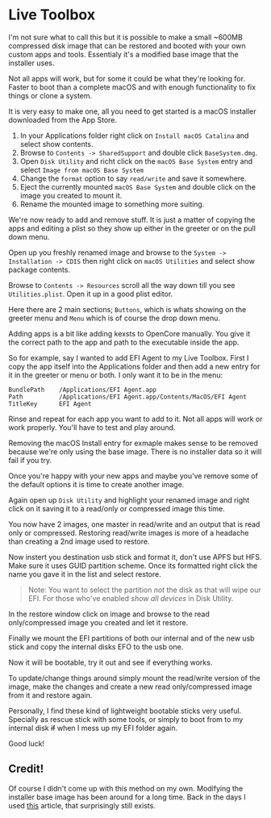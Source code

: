 # Live Toolbox

I'm not sure what to call this but it is possible to make a small ~600MB compressed disk image that can be restored and booted with your own custom apps and tools. Essentialy it's a modified base image that the installer uses.

Not all apps will work, but for some it could be what they're looking for. Faster to boot than a complete macOS and with enough functionality to fix things or clone a system.

It is very easy to make one, all you need to get started is a macOS installer downloaded from the App Store.

1. In your Applications folder right click on ```Install macOS Catalina``` and select show contents.
2. Browse to ```Contents -> SharedSupport``` and double click ```BaseSystem.dmg```.
3. Open ```Disk Utility``` and richt click on the ```macOS Base System``` entry and select ```Image from macOS Base System```
4. Change the ```format``` option to say ```read/write``` and save it somewhere.
5. Eject the currently mounted ```macOS Base System``` and double click on the image you created to mount it.
6. Rename the mounted image to something more suiting.

We're now ready to add and remove stuff. It is just a matter of copying the apps and editing a plist so they show up either in the greeter or on the pull down menu.

Open up you freshly renamed image and browse to the ```System -> Installation -> CDIS``` then right click on ```macOS Utilities``` and select show package contents.

Browse to ```Contents -> Resources``` scroll all the way down till you see ```Utilities.plist```. Open it up in a good plist editor.

Here there are 2 main sections; ```Buttons```, which is whats showing on the greeter menu and ```Menu``` which is of course the drop down menu.

Adding apps is a bit like adding kexsts to OpenCore manually. You give it the correct path to the app and path to the executable inside the app.

So for example, say I wanted to add EFI Agent to my Live Toolbox. First I copy the app itself into the Applications folder and then add a new entry for it in the greeter or menu or both. I only want it to be in the menu:
```
BundlePath    /Applications/EFI Agent.app
Path          /Applications/EFI Agent.app/Contents/MacOS/EFI Agent
TitleKey      EFI Agent
```
Rinse and repeat for each app you want to add to it. Not all apps will work or work properly. You'll have to test and play around.

Removing the macOS Install entry for exmaple makes sense to be removed because we're only using the base image. There is no installer data so it will fail if you try.

Once you're happy with your new apps and maybe you've remove some of the default options it is time to create another image.

Again open up ```Disk Utility``` and highlight your renamed image and right click on it saving it to a read/only or compressed image this time.

You now have 2 images, one master in read/write and an output that is read only or compressed. Restoring read/write images is more of a headache than creating a 2nd image used to restore.

Now instert you destination usb stick and format it, don't use APFS but HFS. Make sure it uses GUID partition scheme. Once its formatted right click the name you gave it in the list and select restore.

> Note: You want to select the partition *not* the disk as that will wipe our EFI. For those who've enabled *show all devices* in Disk Utility.

In the restore window click on image and browse to the read only/compressed image you created and let it restore.

Finally we mount the EFI partitions of both our internal and of the new usb stick and copy the internal disks EFO to the usb one.

Now it will be bootable, try it out and see if everything works.

To update/change things around simply mount the read/write version of the image, make the changes and create a new read only/compressed image from it and restore again.

Personally, I find these kind of lightweight bootable sticks very useful. Specially as rescue stick with some tools, or simply to boot from to my internal disk ~~if~~ when I mess up my EFI folder again.

Good luck!

## Credit!
Of course I didn't come up with this method on my own. Modifying the installer base image has been around for a long time. Back in the days I used [this](https://jacobsalmela.com/2014/05/19/osx-customize-recovery-partition-with-your-own-apps/) article, that surprisingly still exists.
